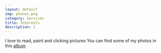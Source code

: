 ```yaml
---
layout: default
img: phones.png
category: Services
title: Interests
description: |
---
```

I love to read, paint and clicking pictures
You can find some of my photos in this [album](https://photos.app.goo.gl/kT7kbZ57Xuf8D5eG9)
